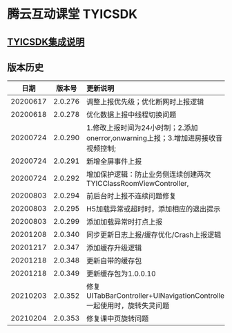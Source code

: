 # 腾云互动课堂 TYICSDK 

## [TYICSDK集成说明](TYICSDK使用说明.md)

## 版本历史

| 日期 | 版本号 |  更新说明 |
|:---------:|:--------:|:-------- |
| 20200617 | 2.0.276 | 调整上报优先级；优化断网时上报逻辑 |
| 20200618 | 2.0.278 | 优化数据上报中线程切换问题 |
| 20200724 | 2.0.290 | 1.修改上报时间为24小时制；2.添加onerror,onwarning上报；3.增加进房接收音视频控制; |
| 20200724 | 2.0.291 | 新增全屏事件上报 |
| 20200724 | 2.0.292 | 增加保护逻辑：防止业务侧连续创建两次TYICClassRoomViewController, |
| 20200803 | 2.0.294 | 前后台时上报不连续问题修复 |
| 20200803 | 2.0.295 | H5加载异常或超时时，添加相应的退出提示 |
| 20200803 | 2.0.299 | 添加加载异常时打点上报 |
| 20201208 | 2.0.340 | 同步更新日志上报/缓存优化/Crash上报逻辑 |
| 20201217 | 2.0.347 | 添加缓存升级逻辑 |
| 20201218 | 2.0.348 | 更新自带的缓存包 |
| 20201218 | 2.0.349 | 更新缓存包为1.0.0.10 |
| 20210203 | 2.0.352 | 修复UITabBarController+UINavigationController一起使用时，旋转失灵问题 |
| 20210204 | 2.0.353 | 修复课中页旋转问题 |
